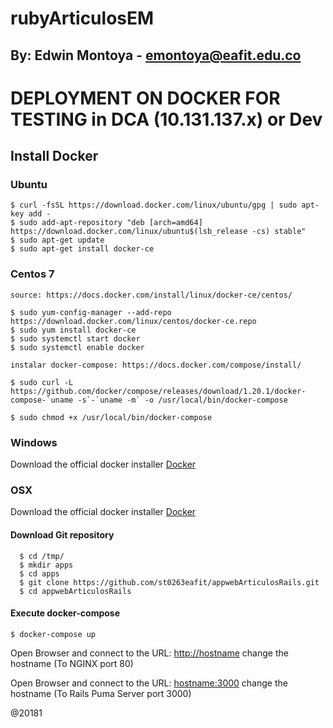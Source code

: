 # rubyArticulosEM
## By: Edwin Montoya - emontoya@eafit.edu.co

# DEPLOYMENT ON DOCKER FOR TESTING in DCA  (10.131.137.x) or Dev

## Install Docker

### Ubuntu

    $ curl -fsSL https://download.docker.com/linux/ubuntu/gpg | sudo apt-key add -
    $ sudo add-apt-repository "deb [arch=amd64] https://download.docker.com/linux/ubuntu$(lsb_release -cs) stable"
    $ sudo apt-get update
    $ sudo apt-get install docker-ce

### Centos 7

    source: https://docs.docker.com/install/linux/docker-ce/centos/
    
    $ sudo yum-config-manager --add-repo https://download.docker.com/linux/centos/docker-ce.repo
    $ sudo yum install docker-ce
    $ sudo systemctl start docker
    $ sudo systemctl enable docker

    instalar docker-compose: https://docs.docker.com/compose/install/

    $ sudo curl -L https://github.com/docker/compose/releases/download/1.20.1/docker-compose-`uname -s`-`uname -m` -o /usr/local/bin/docker-compose

    $ sudo chmod +x /usr/local/bin/docker-compose

### Windows

Download the official docker installer [Docker](https://docs.docker.com/docker-for-windows/install/)

### OSX

Download the official docker installer  [Docker](https://docs.docker.com/docker-for-mac/install/)

#### Download Git repository

      $ cd /tmp/
      $ mkdir apps
      $ cd apps
      $ git clone https://github.com/st0263eafit/appwebArticulosRails.git
      $ cd appwebArticulosRails

#### Execute docker-compose

    $ docker-compose up

Open Browser and connect to the URL: [http://hostname](http://hostname) change the hostname (To NGINX port 80)

Open Browser and connect to the URL: [hostname:3000](hostname:3000) change the hostname (To Rails Puma Server port 3000)

@20181            
